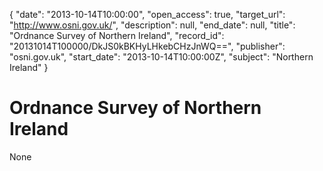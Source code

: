 {
  "date": "2013-10-14T10:00:00", 
  "open_access": true, 
  "target_url": "http://www.osni.gov.uk/", 
  "description": null, 
  "end_date": null, 
  "title": "Ordnance Survey of Northern Ireland", 
  "record_id": "20131014T100000/DkJS0kBKHyLHkebCHzJnWQ==", 
  "publisher": "osni.gov.uk", 
  "start_date": "2013-10-14T10:00:00Z", 
  "subject": "Northern Ireland"
}

# Ordnance Survey of Northern Ireland

None
